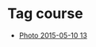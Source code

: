 <!--
title: Tag course
date: 2020-06-28T14:43:49.291Z
tags:
-->
# Tag course

 * [Photo 2015-05-10 13](118606393777.md)